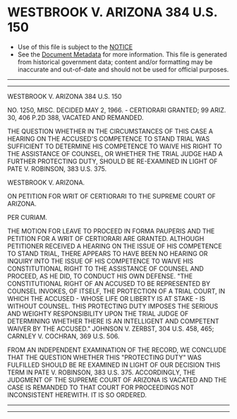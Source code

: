 ---
---

# WESTBROOK V. ARIZONA 384 U.S. 150

* Use of this file is subject to the [NOTICE](https://github.com/publicdocs/notice/blob/master/NOTICE)
* See the [Document Metadata](../../../) for more information.
  This file is generated from historical government data; content and/or formatting may be inaccurate and out-of-date and should not be used for official purposes.

----------
----------

WESTBROOK V. ARIZONA 384 U.S. 150

NO. 1250, MISC.  DECIDED MAY 2, 1966.  - CERTIORARI GRANTED; 99 ARIZ. 30, 406 P.2D 388, VACATED AND REMANDED.

THE QUESTION WHETHER IN THE CIRCUMSTANCES OF THIS CASE A HEARING ON THE ACCUSED'S COMPETENCE TO STAND TRIAL WAS SUFFICIENT TO DETERMINE HIS COMPETENCE TO WAIVE HIS RIGHT TO THE ASSISTANCE OF COUNSEL, OR WHETHER THE TRIAL JUDGE HAD A FURTHER PROTECTING DUTY, SHOULD BE RE-EXAMINED IN LIGHT OF PATE V. ROBINSON, 383 U.S. 375.

WESTBROOK V. ARIZONA.

ON PETITION FOR WRIT OF CERTIORARI TO THE SUPREME COURT OF ARIZONA.

PER CURIAM.

THE MOTION FOR LEAVE TO PROCEED IN FORMA PAUPERIS AND THE PETITION FOR A WRIT OF CERTIORARI ARE GRANTED.  ALTHOUGH PETITIONER RECEIVED A HEARING ON THE ISSUE OF HIS COMPETENCE TO STAND TRIAL, THERE APPEARS TO HAVE BEEN NO HEARING OR INQUIRY INTO THE ISSUE OF HIS COMPETENCE TO WAIVE HIS CONSTITUTIONAL RIGHT TO THE ASSISTANCE OF COUNSEL AND PROCEED, AS HE DID, TO CONDUCT HIS OWN DEFENSE.  "THE CONSTITUTIONAL RIGHT OF AN ACCUSED TO BE REPRESENTED BY COUNSEL INVOKES, OF ITSELF, THE PROTECTION OF A TRIAL COURT, IN WHICH THE ACCUSED - WHOSE LIFE OR LIBERTY IS AT STAKE - IS WITHOUT COUNSEL.  THIS PROTECTING DUTY IMPOSES THE SERIOUS AND WEIGHTY RESPONSIBILITY UPON THE TRIAL JUDGE OF DETERMINING WHETHER THERE IS AN INTELLIGENT AND COMPETENT WAIVER BY THE ACCUSED."  JOHNSON V. ZERBST, 304 U.S. 458, 465; CARNLEY V. COCHRAN, 369 U.S. 506.

FROM AN INDEPENDENT EXAMINATION OF THE RECORD, WE CONCLUDE THAT THE QUESTION WHETHER THIS "PROTECTING DUTY" WAS FULFILLED SHOULD BE RE EXAMINED IN LIGHT OF OUR DECISION THIS TERM IN PATE V. ROBINSON, 383 U.S. 375.  ACCORDINGLY, THE JUDGMENT OF THE SUPREME COURT OF ARIZONA IS VACATED AND THE CASE IS REMANDED TO THAT COURT FOR PROCEEDINGS NOT INCONSISTENT HEREWITH.  IT IS SO ORDERED.


----------
----------

